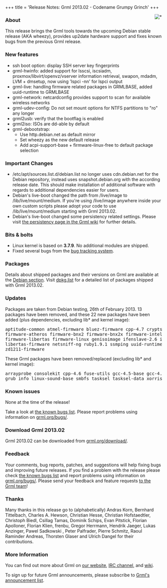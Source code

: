 +++
title = 'Release Notes: Grml 2013.02 - Codename Grumpy Grinch'
+++

<p><a href="/screenshots/"><img align="right" style="margin-left: 20px;
border: 0" src="/screenshots/grml_2013.02.jpg" alt="*" /></a></p>

<h3>About</h3>

<p>This release brings the Grml tools towards the upcoming Debian stable
release (AKA wheezy), provides up2date hardware support and fixes known
bugs from the previous Grml release.</p>

<h3>New features</h3>

<ul>

<li>ssh boot option: display SSH server key fingerprints

<li>grml-hwinfo: added support for lsscsi, iscsiadm,
proxmox/libvirt/openvz/vserver information retrieval, swapon, mdadm,
LVM + dmsetup, now using 'lspci -nn' for lspci output

<li>grml-live: handling firmware related packages in GRMLBASE, added
uuid-runtime to GRMLBASE

<li>grml-network: netcardconfig provides support to scan for available
wireless networks

<li>grml-udev-config: Do not set mount options for NTFS partitions to
"ro" any longer

<li>grml2usb: verify that the bootflag is enabled

<li>grml2iso: ISOs are dd-able by default

<li>grml-debootstrap:

<ul>

<li>Use http.debian.net as default mirror
<li>Set wheezy as the new default release
<li>Add acpi-support-base + firmware-linux-free to default package selection

</ul>

</ul>

<h3>Important Changes</h3>

<ul>

<li>/etc/apt/sources.list.d/debian.list no longer uses cdn.debian.net
for the Debian repository, instead uses snapshot.debian.org with the
according release date. This should make installation of additional
software with regards to additional dependencies easier for users.

<li>Debian's live-boot changed the path from /live/image to
/lib/live/mount/medium. If you're using /live/image anywhere inside
your own custom scripts please adopt your code to use /lib/live/mount/medium
starting with Grml 2013.02.

<li>Debian's live-boot changed some persistency related settings.
Please visit <a href="https://github.com/grml/grml/wiki/persistency">
the persistency page in the Grml wiki</a> for further details.

</ul>

<h3>Bits &amp; bolts</h3>

<ul>
<li>Linux kernel is based on <b>3.7.9</b>. No additional modules are shipped.</li>
<li>Fixed several bugs from the <a href="http://bts.grml.org/grml/">bug tracking system</a>.</li>
</ul>

<h3>Packages</h3>

<p>Details about shipped packages and their versions on Grml are
available at the <a href="/files/#debian">Debian section</a>. Visit
<a href="/files/grml64-full_2013.02/dpkg.list">dpkg.list</a> for a
detailed list of packages shipped with Grml 2013.02.</p>

<h3>Updates</h3>

<p>Packages are taken from Debian testing, 26th of February
2013. 13 packages have been removed, and these 22 new packages
have been added (plus dependencies, excluding lib* and kernel image):</p>

<pre class="rahmen">
aptitude-common atmel-firmware bluez-firmware cpp-4.7 cryptsetup-bin epdfview
firmware-atheros firmware-bnx2 firmware-bnx2x firmware-intelwimax
firmware-libertas firmware-linux genisoimage ifenslave-2.6 insserv
libertas-firmware netsniff-ng ruby1.9.1 ssmping uuid-runtime virt-what
zd1211-firmware
</pre>

<p>These Grml packages have been removed/replaced (excluding lib* and kernel image):</p>

<pre class="rahmen">
arrayprobe consolekit cpp-4.6 fuse-utils gcc-4.5-base gcc-4.6-base
grub info linux-sound-base smbfs tasksel tasksel-data xorriso
</pre>

<h3>Known issues</h3>

<p>None at the time of the release!</p>

<p>Take a look at <a
href="/bugs/known/">the known bugs list</a>.
Please report problems using information on <a
href="/bugs/">grml.org/bugs/</a>.</p>


<h3>Download Grml 2013.02</h3>

<p>Grml 2013.02 can be downloaded from
<a href="/download/">grml.org/download/</a>.</p>

<h3>Feedback</h3>

<p>Your comments, bug reports, patches, and suggestions will help
fixing bugs and improving future releases. If you find a problem with
the release please check <a
href="/bugs/known/">the known bugs list</a> and report problems using information on <a
href="/bugs/">grml.org/bugs/</a>. Please send your feedback and
feature requests <a href="/contact/">to the Grml team</a>!</p>

<a name="thanks"></a>
<h3>Thanks</h3>

<p>Many thanks in this release go to (alphabetically)
Andras Korn,
Bernhard Tittelbach,
Charles A. Hewson,
Christian Hesse,
Christian Hofstaedtler,
Christoph Biedl,
Csillag Tamas,
Dominik Schips,
Evan Pitstick,
Florian Apolloner,
Florian Klien,
frenbu,
Gregor Herrmann,
Hendrik Jaeger,
Lukas Anzinger,
Pawel Sadkowski ,
Peter Palfrader,
Pierre Schmitz,
Raoul Raminder Andreas,
Thorsten Glaser and
Ulrich Dangel
for their contributions.</p>

<h3>More Information</h3>

<p>You can find out more about Grml on <a href="/">our website</a>, <a
href="/contact/#irc">IRC channel</a>, and <a
href="http://wiki.grml.org/">wiki</a>.

<p>To sign up for future Grml announcements, please subscribe to <a
href="http://ml.grml.org/mailman/listinfo/grml-announce">Grml's
announcement list</a>.</p>
